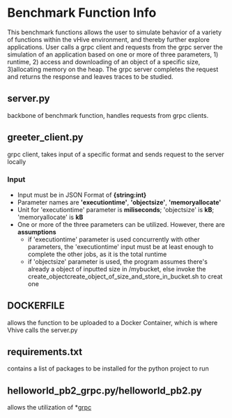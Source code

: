 # Benchmark Function Info
This benchmark functions allows the user to simulate behavior of a variety of functions within the vHive environment, and thereby further explore applications. User calls a grpc client and requests from the grpc server the simulation of an application based on one or more of three parameters, 1) runtime, 2) access and downloading of an object of a specific size, 3)allocating memory on the heap. The grpc server completes the request and returns the response and leaves traces to be studied.


## server.py 
backbone of benchmark function, handles requests from grpc clients. 

## greeter_client.py 
grpc client, takes input of a specific format and sends request to the server locally

### Input
- Input must be in JSON Format of **{string:int}**
- Parameter names are **'executiontime'**, **'objectsize'**, **'memoryallocate'**
- Unit for 'executiontime' parameter is **miliseconds**; 'objectsize' is **kB**; 'memoryallocate' is **kB**
- One or more of the three parameters can be utilized. However, there are **assumptions**
  - if 'executiontime' parameter is used concurrently with other parameters, the 'executiontime' input must be at least enough to complete the other jobs, as it is the total runtime
  - if 'objectsize' parameter is used, the program assumes there's already a object of inputted size in /mybucket, else invoke the create_objectcreate_object_of_size_and_store_in_bucket.sh to creat one

## DOCKERFILE 
allows the function to be uploaded to a Docker Container, which is where Vhive calls the server.py

## requirements.txt
contains a list of packages to be installed for the python project to run

## helloworld_pb2_grpc.py/helloworld_pb2.py 
allows the utilization of *[grpc](https://grpc.io/)
